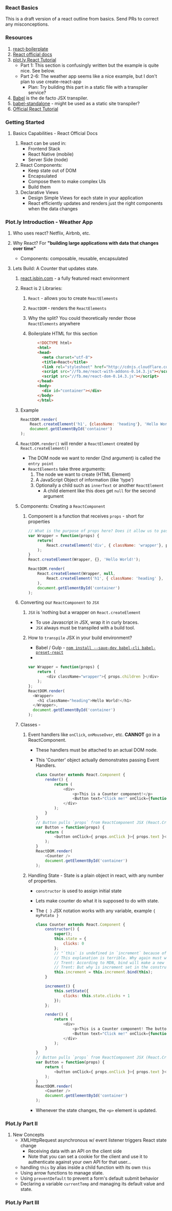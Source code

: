 
### React Basics

This is a draft version of a react outline from basics.  Send PRs to correct any misconceptions.


### Resources

1. [react-boilerplate](https://github.com/mxstbr/react-boilerplate)
2. [React official docs](https://facebook.github.io/react/)
3. [plot.ly React Tutorial](http://academy.plot.ly/react/1-introduction/)
    - Part 1: This section is confusingly written but the example is quite nice. See below.
    - Part 2-6: The weather app seems like a nice example, but I don't plan to use create-react-app
        - Plan: Try building this part in a static file with a transpiler service?
4. [Babel](https://babeljs.io/) is the de facto JSX transpiler.
5. [babel-standalone](https://github.com/Daniel15/babel-standalone) - might be used as a static site transpiler?
6. [Official React Tutorial](https://facebook.github.io/react/docs/tutorial.html)

### Getting Started

1. Basics Capabilities - React Official Docs

    1. React can be used in:
        - Frontend Stack
        - React Native (mobile)
        - Server Side (node)
    2. React Components:
        - Keep state out of DOM
        - Encapsulated
        - Compose them to make complex UIs
        - Build them
    3. Declarative Views
        - Design Simple Views for each state in your application
        - React efficiently updates and renders just the right components when the data changes

### Plot.ly Introduction - Weather App
    
1. Who uses react? Netflix, Airbnb, etc.

2. Why React? For **"building large applications with data that changes over time"**
    - Components: composable, reusable, encapsulated

3. Lets Build: A Counter that updates state.
    1. [react.jsbin.com](https://react.jsbin.com/sewaru/11/edit?js,output) - a fully featured react environment
    2. React is 2 Libraries:
        1. `React` - allows you to create `ReactElements`
        2. `ReactDOM` - renders the `ReactElements`
        3. Why the split? You could theoretically render those `ReactElements` anywhere
        4. Boilerplate HTML for this section

            ```html
                <!DOCTYPE html>
                <html>
                <head>
                  <meta charset="utf-8">
                  <title>React</title>
                  <link rel="stylesheet" href="http://cdnjs.cloudflare.com/ajax/libs/normalize/3.0.1/normalize.css">
                  <script src="//fb.me/react-with-addons-0.14.3.js"></script>
                  <script src="//fb.me/react-dom-0.14.3.js"></script>
                </head>
                <body>
                  <div id="container"></div>
                </body>
                </html>
            ```

    3. Example

        ```javascript
        ReactDOM.render(
            React.createElement('h1', {className: 'heading'}, 'Hello World!'),
            document.getElementById('container')
        );
        ```

    4. `ReactDOM.render()` will render a `ReactElement` created by `React.createElement()`
        - The DOM node we want to render (2nd argument) is called the `entry point`
        - `ReactElements` take three arguments:
            1. The node we want to create (HTML Element)
            2. A JavaScript Object of information (like 'type')
            3. Optionally a child such as `innerText` or another `ReactElement` 
                - A child element like this does get `null` for the second argument

    5. Components: Creating a `ReactComponent`
        1. Component is a function that receives `props` - short for properties

            ```javascript
            // What is the purpose of props here? Does it allow us to pass the child ReactElement?
            var Wrapper = function(props) {
                return(
                    React.createElement('div', { className: 'wrapper'}, props.children);
                );
            }
            React.createElement(Wrapper, {}, 'Hello World!');
           
            ReactDOM.render(
                React.createElement(Wrapper, null,
                    React.createElement('h1', { className: 'heading' }, 'Hello World!')
                ),
                document.getElementById('container')
            ); 
            ```

    6. Converting our `ReactComponent` to `JSX`
        1. `JSX` is 'nothing but a wrapper on `React.createElement`
            - To use Javascript in JSX, wrap it in curly braces.
            - `JSX` always must be transpiled with a build tool.

        2. How to `transpile` JSX in your build environment?
            - Babel / Gulp - [`npm install --save-dev babel-cli babel-preset-react`](https://babeljs.io/docs/plugins/preset-react/)
            - 

            ```javascript
            var Wrapper = function(props) {
                return (
                    <div className="wrapper">{ props.children }</div>
                );
            };
            ReactDOM.render(
              <Wrapper>
                <h1 className="heading">Hello World!</h1>
              </Wrapper>,
              document.getElementById('container')
            );
            ```
    7. Classes - 
        1. Event handlers like `onClick`, `onMouseOver`, etc. **CANNOT** go in a ReactComponent.
            - These handlers must be attached to an actual DOM node.
            - This 'Counter' object actually demonstrates passing Event Handlers.
        
                ```javascript
                class Counter extends React.Component {
                    render() {
                        return (
                            <div>
                                <p>This is a Counter component!</p>
                                <Button text="Click me!" onClick={function() { console.log('click!') }} />
                            </div>
                        );
                    }
                }
                // Button pulls `props` from ReactComponent JSX (React.CreateElement)
                var Button = function(props) {
                    return (
                        <button onClick={ props.onClick }>{ props.text }</button>
                    );
                }
                ReactDOM.render(
                    <Counter />
                    document.getElementById('container')
                );
                ```

        2. Handling State - State is a plain object in react, with any number of properties.
            - `constructor` is used to assign initial state 
            - Lets make counter do what it is supposed to do with state.
            - The `{ }` JSX notation works with any variable, example `{ myPotato }`

                ```javascript
                class Counter extends React.Component {
                    constructor() {
                        super();
                        this.state = {
                            clicks: 0
                        };
                        // "`this` is undefined in `increment` because of the way `ES6 Classes` work
                        // This explanation is terrible. Why again must we bind `this`?
                        // Trent: According to MDN, bind will make a new `bound function` and bind whatever you pass as `this` for that function. The bound function wraps the original function object.
                        // Trent: But why is increment set in the constructor? Is increment constructed before the constructor? Maybe... not sure. Alternative idea: Can you bind a function and then define it?
                        this.increment = this.increment.bind(this);
                    }

                    increment() {
                        this.setState({
                            clicks: this.state.clicks + 1
                        });
                    };

                    render() {
                        return (
                            <div>
                                <p>This is a Counter component! The button was clicked { this.state.clicks } times.</p>
                                <Button text="Click me!" onClick={function() { console.log('click!') }} />
                            </div>
                        );
                    }
                }
                // Button pulls `props` from ReactComponent JSX (React.CreateElement)
                var Button = function(props) {
                    return (
                        <button onClick={ props.onClick }>{ props.text }</button>
                    );
                }
                ReactDOM.render(
                    <Counter />
                    document.getElementById('container')
                );
                ```

            - Whenever the state changes, the `<p>` element is updated.


### Plot.ly Part II

1. New Concepts
    - XMLHttpRequest asynchronous w/ event listener triggers React state change
        - Receiving data with an API on the client side
        - Note that you can set a cookie for the client and use it to authenticate against your own API for that user...
    - handling `this` by alias inside a child function with its own `this`
    - Using arrow functions to manage state.
    - Using `preventDefault` to prevent a form's default submit behavior
    - Declaring a variable `currentTemp` and managing its default value and state.


### Plot.ly Part III

